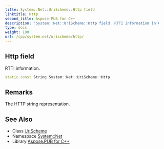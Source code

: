 ```yaml
---
title: System::Net::UriScheme::Http field
linktitle: Http
second_title: Aspose.PUB for C++
description: 'System::Net::UriScheme::Http field. RTTI information in C++.'
type: docs
weight: 100
url: /cpp/system.net/urischeme/http/
---
```

## Http field


RTTI information.

```cpp
static const String System::Net::UriScheme::Http
```

## Remarks


The HTTP string representation. 
## See Also

* Class [UriScheme](../)
* Namespace [System::Net](../../)
* Library [Aspose.PUB for C++](../../../)
